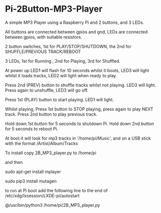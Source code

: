 # Pi-2Button-MP3-Player

A simple MP3 Player using a Raspberry Pi and 2 buttons, and 3 LEDs.

All buttons are connected between gpios and gnd, LEDs are connected between gpios, with suitable resistors.

2 button switches, 1st for PLAY/STOP/SHUTDOWN, the 2nd for SHUFFLE/PREVIOUS TRACK/REBOOT

3 LEDs, 1st for Running , 2nd for Playing, 3rd for Shuffled.

At power up LED1 will flash for 10 seconds whilst it boots, LED3 will light whilst it loads tracks, LED2 will light when ready to play.

Press 2nd (PREV) button to shuffle tracks whilst not playing. LED3 will light. Press again to unshuffle, LED3 will go off.

Press 1st (PLAY) button to start playing. LED1 will light.

Whilst playing, Press 1st button to STOP playing, press again to play NEXT track. Press 2nd button to play previous track.

Hold down 1st button for 5 seconds to shutdown Pi. Hold down 2nd button for 5 seconds to reboot Pi. 

At boot it will look for mp3 tracks in '/home/pi/Music', and on a USB stick with the format /Artist/Album/Tracks

To install copy 2B_MP3_player.py to /home/pi 

and then 

sudo apt-get install mplayer

sudo pip3 install mutagen

to run at Pi boot add the following line to the end of /etc/xdg/lxsession/LXDE-pi/autostart

@/usr/bin/python3 /home/pi/2B_MP3_player.py

